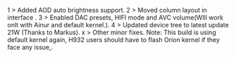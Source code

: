 


1 > Added AOD auto brightness support.
2 > Moved column layout in interface .
3 > Enabled DAC presets, HIFI mode and AVC volume(WIll work onlt with Ainur and default kernel.).
4 > Updated device tree to latest update 21W (Thanks to Markus).
x > Other minor fixes.
Note: This build is using default kernel again, H932 users should have to flash Orion kernel if they face any issue,.
